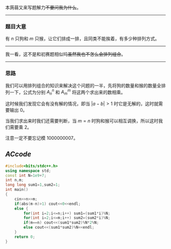 本蒟蒻又来写题解力~~不要问我为什么~~。

------------------------

### 题目大意

有 $n$ 只狗和 $m$ 只猴，让它们排成一排，且同类不能挨着，有多少种排列方式。

---------------------

我一看，这不是和初赛题相似吗~~虽然我也不怎么会排列组合~~。

---------------

### 思路

我们可以用排列组合的知识来解决这个问题的一半，先将狗的数量和猴的数量全排列一下，公式为分别 $A^n_n$ 和 $A^m_m$ 将这两个求出来的数相乘。

这时候我们发现它会有没有解的情况，即当 $\left|a-b\right|>1$ 时它是无解的，这时就需要输出 $0$。

当我们求出来时我们还需要判断，当 $m=n$ 时狗和猴可以相互调换，所以这时我们需要乘 $2$。

注意一定不要忘记模 $1000000007$。

## $ACcode$

```cpp
#include<bits/stdc++.h>
using namespace std;
const int N=1e9+7;
int n,m;
long long sum1=1,sum2=1;
int main()
{
    cin>>n>>m;
    if(abs(m-n)>1) cout<<0<<endl;
    else {
        for(int i=2;i<=n;i++) sum1=(sum1*i)%N;
        for(int i=2;i<=m;i++) sum2=(sum2*i)%N;
        if(m==n) cout<<(sum1*sum2)%N*2%N;
        else cout<<(sum1*sum2)%N<<endl;
    }
    return 0;
}
```
